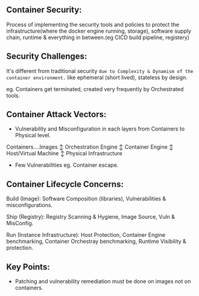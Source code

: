 ## Container Security:
Process of implementing the security tools and policies to protect the infrastructure(where the docker engine running, storage), software supply chain, runtime & everything in between.(eg CICD build pipeline, registery)


## Security Challenges:
It's different from traditional security `due to Complexity & Dynamism of the container environment.` like ephemeral (short lived), stateless by design.

eg. Containers get terminated, created very frequently by Orchestrated tools.

## Container Attack Vectors:

- Vulnerability and Misconfiguration in each layers from Containers to Physical level.

Containers....Images
       ↕️
Orchestration Engine
       ↕️
Container Engine 
       ↕️
Host/Virtual Machine
       ↕️
Physical Infrastructure

- Few Vulnerabilities eg. Container escape.

## Container Lifecycle Concerns:
Build (Image): Software Composition (libraries), Vulnerabilities & misconfigurations.

Ship (Registry): Registry Scanning & Hygiene, Image Source, Vuln & MisConfig.

Run (Instance Infrastructure): Host Protection, Container Engine benchmarking, Container Orchestray benchmarking, Runtime Visibility & protection.

## Key Points:
- Patching and vulnerability remediation must be done on images not on containers.






